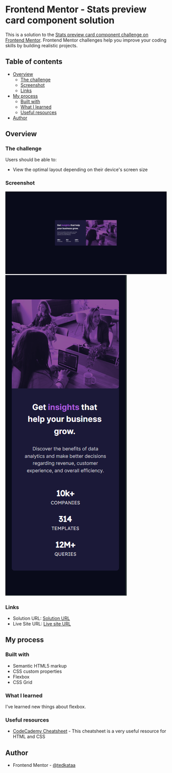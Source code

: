 # Frontend Mentor - Stats preview card component solution

This is a solution to the [Stats preview card component challenge on Frontend Mentor](https://www.frontendmentor.io/challenges/stats-preview-card-component-8JqbgoU62). Frontend Mentor challenges help you improve your coding skills by building realistic projects. 

## Table of contents

- [Overview](#overview)
  - [The challenge](#the-challenge)
  - [Screenshot](#screenshot)
  - [Links](#links)
- [My process](#my-process)
  - [Built with](#built-with)
  - [What I learned](#what-i-learned)
  - [Useful resources](#useful-resources)
- [Author](#author)


## Overview

### The challenge

Users should be able to:

- View the optimal layout depending on their device's screen size

### Screenshot
![](./images/screenshot.png)
![](./images/screenshot_mobile.png)

### Links

- Solution URL: [Solution URL](https://www.frontendmentor.io/solutions/stats-preview-card-component-N0qm7Lq6HJ)
- Live Site URL: [Live site URL](https://stats-preview-card-component-tedkata.vercel.app/)

## My process

### Built with

- Semantic HTML5 markup
- CSS custom properties
- Flexbox
- CSS Grid

### What I learned

I've learned new things about flexbox.

### Useful resources
- [CodeCademy Cheatsheet](https://www.codecademy.com/resources/cheatsheets/language/html-css) - This cheatsheet is a very useful resource for HTML and CSS


## Author
- Frontend Mentor - [@tedkataa](https://www.frontendmentor.io/profile/tedkataa)